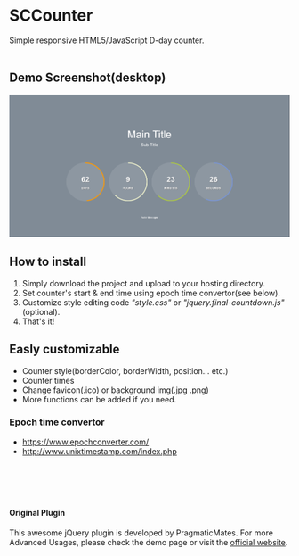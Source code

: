# SCCounter
Simple responsive HTML5/JavaScript D-day counter.<br><br>
## Demo Screenshot(desktop)
![DEMO IMG](https://github.com/SoyaNyan/SCCounter/blob/master/demo.PNG)
## How to install
1. Simply download the project and upload to your hosting directory.
2. Set counter's start & end time using epoch time convertor(see below).
3. Customize style editing code *"style.css"* or *"jquery.final-countdown.js"*(optional).
4. That's it!
## Easly customizable
* Counter style(borderColor, borderWidth, position... etc.)
* Counter times
* Change favicon(.ico) or background img(.jpg .png)
* More functions can be added if you need.
### Epoch time convertor
* <https://www.epochconverter.com/>
* <http://www.unixtimestamp.com/index.php>
<pre><code>
<script type="text/javascript">
  $('.countdown').final_countdown({
    start: '[start time here(epoch)]',
    end: '[end time here(epoch)]',
    now: 'new Date().getTime() / 1000' // fixed; automatically get current time from system
    });
</script>
</pre></code>
#### Original Plugin
This awesome jQuery plugin is developed by PragmaticMates. 
For more Advanced Usages, please check the demo page or visit the [official website](http://www.jqueryscript.net/time-clock/Modern-Circular-jQuery-Countdown-Timer-Plugin-Final-Countdown.html).

